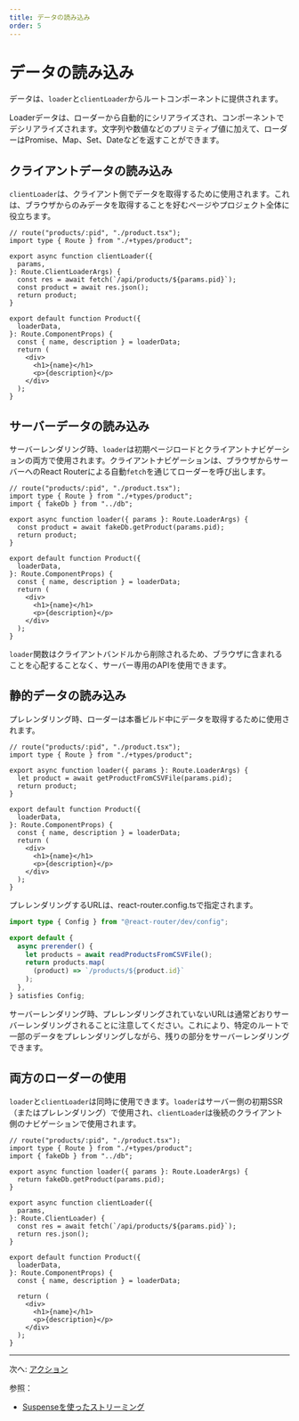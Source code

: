 ```yaml
---
title: データの読み込み
order: 5
---
```


# データの読み込み

データは、`loader`と`clientLoader`からルートコンポーネントに提供されます。

Loaderデータは、ローダーから自動的にシリアライズされ、コンポーネントでデシリアライズされます。文字列や数値などのプリミティブ値に加えて、ローダーはPromise、Map、Set、Dateなどを返すことができます。

## クライアントデータの読み込み

`clientLoader`は、クライアント側でデータを取得するために使用されます。これは、ブラウザからのみデータを取得することを好むページやプロジェクト全体に役立ちます。

```tsx filename=app/product.tsx
// route("products/:pid", "./product.tsx");
import type { Route } from "./+types/product";

export async function clientLoader({
  params,
}: Route.ClientLoaderArgs) {
  const res = await fetch(`/api/products/${params.pid}`);
  const product = await res.json();
  return product;
}

export default function Product({
  loaderData,
}: Route.ComponentProps) {
  const { name, description } = loaderData;
  return (
    <div>
      <h1>{name}</h1>
      <p>{description}</p>
    </div>
  );
}
```

## サーバーデータの読み込み

サーバーレンダリング時、`loader`は初期ページロードとクライアントナビゲーションの両方で使用されます。クライアントナビゲーションは、ブラウザからサーバーへのReact Routerによる自動`fetch`を通じてローダーを呼び出します。

```tsx filename=app/product.tsx
// route("products/:pid", "./product.tsx");
import type { Route } from "./+types/product";
import { fakeDb } from "../db";

export async function loader({ params }: Route.LoaderArgs) {
  const product = await fakeDb.getProduct(params.pid);
  return product;
}

export default function Product({
  loaderData,
}: Route.ComponentProps) {
  const { name, description } = loaderData;
  return (
    <div>
      <h1>{name}</h1>
      <p>{description}</p>
    </div>
  );
}
```

`loader`関数はクライアントバンドルから削除されるため、ブラウザに含まれることを心配することなく、サーバー専用のAPIを使用できます。


## 静的データの読み込み

プレレンダリング時、ローダーは本番ビルド中にデータを取得するために使用されます。

```tsx filename=app/product.tsx
// route("products/:pid", "./product.tsx");
import type { Route } from "./+types/product";

export async function loader({ params }: Route.LoaderArgs) {
  let product = await getProductFromCSVFile(params.pid);
  return product;
}

export default function Product({
  loaderData,
}: Route.ComponentProps) {
  const { name, description } = loaderData;
  return (
    <div>
      <h1>{name}</h1>
      <p>{description}</p>
    </div>
  );
}
```

プレレンダリングするURLは、react-router.config.tsで指定されます。

```ts filename=react-router.config.ts
import type { Config } from "@react-router/dev/config";

export default {
  async prerender() {
    let products = await readProductsFromCSVFile();
    return products.map(
      (product) => `/products/${product.id}`
    );
  },
} satisfies Config;
```

サーバーレンダリング時、プレレンダリングされていないURLは通常どおりサーバーレンダリングされることに注意してください。これにより、特定のルートで一部のデータをプレレンダリングしながら、残りの部分をサーバーレンダリングできます。


## 両方のローダーの使用

`loader`と`clientLoader`は同時に使用できます。`loader`はサーバー側の初期SSR（またはプレレンダリング）で使用され、`clientLoader`は後続のクライアント側のナビゲーションで使用されます。

```tsx filename=app/product.tsx
// route("products/:pid", "./product.tsx");
import type { Route } from "./+types/product";
import { fakeDb } from "../db";

export async function loader({ params }: Route.LoaderArgs) {
  return fakeDb.getProduct(params.pid);
}

export async function clientLoader({
  params,
}: Route.ClientLoader) {
  const res = await fetch(`/api/products/${params.pid}`);
  return res.json();
}

export default function Product({
  loaderData,
}: Route.ComponentProps) {
  const { name, description } = loaderData;

  return (
    <div>
      <h1>{name}</h1>
      <p>{description}</p>
    </div>
  );
}
```

---

次へ: [アクション](./actions)

参照：

- [Suspenseを使ったストリーミング](../../how-to/suspense)

[advanced_data_fetching]: ../tutorials/advanced-data-fetching
[data]: ../../api/react-router/data

